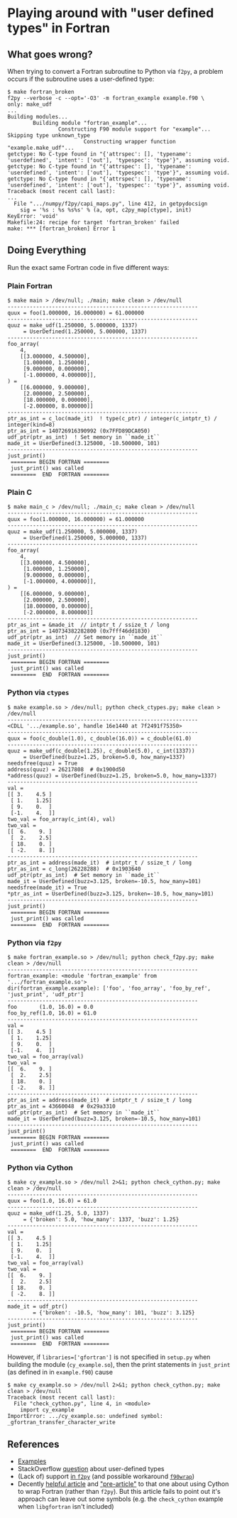 # Playing around with "user defined types" in Fortran

## What goes wrong?

When trying to convert a Fortran subroutine to Python via `f2py`, a
problem occurs if the subroutine uses a user-defined type:

```
$ make fortran_broken
f2py --verbose -c --opt='-O3' -m fortran_example example.f90 \
only: make_udf
...
Building modules...
        Building module "fortran_example"...
                Constructing F90 module support for "example"...
Skipping type unknown_type
                        Constructing wrapper function "example.make_udf"...
getctype: No C-type found in "{'attrspec': [], 'typename': 'userdefined', 'intent': ['out'], 'typespec': 'type'}", assuming void.
getctype: No C-type found in "{'attrspec': [], 'typename': 'userdefined', 'intent': ['out'], 'typespec': 'type'}", assuming void.
getctype: No C-type found in "{'attrspec': [], 'typename': 'userdefined', 'intent': ['out'], 'typespec': 'type'}", assuming void.
Traceback (most recent call last):
...
  File ".../numpy/f2py/capi_maps.py", line 412, in getpydocsign
    sig = '%s : %s %s%s' % (a, opt, c2py_map[ctype], init)
KeyError: 'void'
Makefile:24: recipe for target 'fortran_broken' failed
make: *** [fortran_broken] Error 1
```

## Doing Everything

Run the exact same Fortran code in five different ways:

### Plain Fortran

```
$ make main > /dev/null; ./main; make clean > /dev/null
------------------------------------------------------------
quux = foo(1.000000, 16.000000) = 61.000000
------------------------------------------------------------
quuz = make_udf(1.250000, 5.000000, 1337)
     = UserDefined(1.250000, 5.000000, 1337)
------------------------------------------------------------
foo_array(
    4,
    [[3.000000, 4.500000],
     [1.000000, 1.250000],
     [9.000000, 0.000000],
     [-1.000000, 4.000000]],
) =
    [[6.000000, 9.000000],
     [2.000000, 2.500000],
     [18.000000, 0.000000],
     [-2.000000, 8.000000]]
------------------------------------------------------------
ptr_as_int = c_loc(made_it)  ! type(c_ptr) / integer(c_intptr_t) / integer(kind=8)
ptr_as_int = 140726916390992 (0x7FFD89DCA050)
udf_ptr(ptr_as_int)  ! Set memory in ``made_it``
made_it = UserDefined(3.125000, -10.500000, 101)
------------------------------------------------------------
just_print()
 ======== BEGIN FORTRAN ========
 just_print() was called
 ========  END  FORTRAN ========
```

### Plain C


```
$ make main_c > /dev/null; ./main_c; make clean > /dev/null
------------------------------------------------------------
quux = foo(1.000000, 16.000000) = 61.000000
------------------------------------------------------------
quuz = make_udf(1.250000, 5.000000, 1337)
     = UserDefined(1.250000, 5.000000, 1337)
------------------------------------------------------------
foo_array(
    4,
    [[3.000000, 4.500000],
     [1.000000, 1.250000],
     [9.000000, 0.000000],
     [-1.000000, 4.000000]],
) =
    [[6.000000, 9.000000],
     [2.000000, 2.500000],
     [18.000000, 0.000000],
     [-2.000000, 8.000000]]
------------------------------------------------------------
ptr_as_int = &made_it  // intptr_t / ssize_t / long
ptr_as_int = 140734382282800 (0x7fff46dd1830)
udf_ptr(ptr_as_int)  // Set memory in ``made_it``
made_it = UserDefined(3.125000, -10.500000, 101)
------------------------------------------------------------
just_print()
 ======== BEGIN FORTRAN ========
 just_print() was called
 ========  END  FORTRAN ========
```

### Python via `ctypes`


```
$ make example.so > /dev/null; python check_ctypes.py; make clean > /dev/null
------------------------------------------------------------
<CDLL '.../example.so', handle 16e1440 at 7f2491f75350>
------------------------------------------------------------
quux = foo(c_double(1.0), c_double(16.0)) = c_double(61.0)
------------------------------------------------------------
quuz = make_udf(c_double(1.25), c_double(5.0), c_int(1337))
     = UserDefined(buzz=1.25, broken=5.0, how_many=1337)
needsfree(quuz) = True
address(quuz) = 26217808  # 0x1900d50
*address(quuz) = UserDefined(buzz=1.25, broken=5.0, how_many=1337)
------------------------------------------------------------
val =
[[ 3.    4.5 ]
 [ 1.    1.25]
 [ 9.    0.  ]
 [-1.    4.  ]]
two_val = foo_array(c_int(4), val)
two_val =
[[  6.    9. ]
 [  2.    2.5]
 [ 18.    0. ]
 [ -2.    8. ]]
------------------------------------------------------------
ptr_as_int = address(made_it)  # intptr_t / ssize_t / long
ptr_as_int = c_long(26228288)  # 0x1903640
udf_ptr(ptr_as_int)  # Set memory in ``made_it``
made_it = UserDefined(buzz=3.125, broken=-10.5, how_many=101)
needsfree(made_it) = True
*ptr_as_int = UserDefined(buzz=3.125, broken=-10.5, how_many=101)
------------------------------------------------------------
just_print()
 ======== BEGIN FORTRAN ========
 just_print() was called
 ========  END  FORTRAN ========
```

### Python via `f2py`

```
$ make fortran_example.so > /dev/null; python check_f2py.py; make clean > /dev/null
------------------------------------------------------------
fortran_example: <module 'fortran_example' from '.../fortran_example.so'>
dir(fortran_example.example): ['foo', 'foo_array', 'foo_by_ref', 'just_print', 'udf_ptr']
------------------------------------------------------------
foo       (1.0, 16.0) = 0.0
foo_by_ref(1.0, 16.0) = 61.0
------------------------------------------------------------
val =
[[ 3.    4.5 ]
 [ 1.    1.25]
 [ 9.    0.  ]
 [-1.    4.  ]]
two_val = foo_array(val)
two_val =
[[  6.    9. ]
 [  2.    2.5]
 [ 18.    0. ]
 [ -2.    8. ]]
------------------------------------------------------------
ptr_as_int = address(made_it)  # intptr_t / ssize_t / long
ptr_as_int = 43660048  # 0x29a3310
udf_ptr(ptr_as_int)  # Set memory in ``made_it``
made_it = UserDefined(buzz=3.125, broken=-10.5, how_many=101)
------------------------------------------------------------
just_print()
 ======== BEGIN FORTRAN ========
 just_print() was called
 ========  END  FORTRAN ========
```

### Python via Cython

```
$ make cy_example.so > /dev/null 2>&1; python check_cython.py; make clean > /dev/null
------------------------------------------------------------
quux = foo(1.0, 16.0) = 61.0
------------------------------------------------------------
quuz = make_udf(1.25, 5.0, 1337)
     = {'broken': 5.0, 'how_many': 1337, 'buzz': 1.25}
------------------------------------------------------------
val =
[[ 3.    4.5 ]
 [ 1.    1.25]
 [ 9.    0.  ]
 [-1.    4.  ]]
two_val = foo_array(val)
two_val =
[[  6.    9. ]
 [  2.    2.5]
 [ 18.    0. ]
 [ -2.    8. ]]
------------------------------------------------------------
made_it = udf_ptr()
        = {'broken': -10.5, 'how_many': 101, 'buzz': 3.125}
------------------------------------------------------------
just_print()
 ======== BEGIN FORTRAN ========
 just_print() was called
 ========  END  FORTRAN ========
```

However, if `libraries=['gfortran']` is not specified in `setup.py` when
building the module (`cy_example.so`), then the print statements in
`just_print` (as defined in in `example.f90`) cause

```
$ make cy_example.so > /dev/null 2>&1; python check_cython.py; make clean > /dev/null
Traceback (most recent call last):
  File "check_cython.py", line 4, in <module>
    import cy_example
ImportError: .../cy_example.so: undefined symbol: _gfortran_transfer_character_write
```

## References

- [Examples][1]
- StackOverflow [question][2] about user-defined types
- (Lack of) support [in `f2py`][3] (and possible workaround [`f90wrap`][4])
- Decently [helpful article][5] and ["pre-article"][6] to that one about
  using Cython to wrap Fortran (rather than `f2py`). But this article fails
  to point out it's approach can leave out some symbols (e.g. the `check_cython`
  example when `libgfortran` isn't included)

[1]: http://www.mathcs.emory.edu/~cheung/Courses/561/Syllabus/6-Fortran/struct.html
[2]: https://stackoverflow.com/q/8557244
[3]: https://mail.scipy.org/pipermail/scipy-user/2008-December/018881.html
[4]: https://github.com/jameskermode/f90wrap
[5]: https://maurow.bitbucket.io/notes/calling_fortran_from_python.html
[6]: https://maurow.bitbucket.io/notes/calling_fortran_from_c.html
